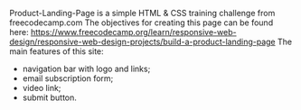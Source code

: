 Product-Landing-Page is a simple HTML & CSS training challenge from freecodecamp.com The objectives for creating this page can be found here: https://www.freecodecamp.org/learn/responsive-web-design/responsive-web-design-projects/build-a-product-landing-page
The main features of this site:
- navigation bar with logo and links;
- email subscription form;
- video link;
- submit button.
